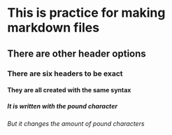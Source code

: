 # This is practice for making markdown files

## There are other header options

### There are six headers to be exact

#### They are all created with the same syntax

##### It is written with the pound character

###### But it changes the amount of pound characters
